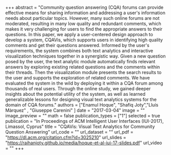 +++
abstract = "Community question answering (CQA) forums can provide effective means for sharing information and addressing a user's information needs about particular topics. However, many such online forums are not moderated, resulting in many low quality and redundant comments, which makes it very challenging for users to find the appropriate answers to their questions. In this paper, we apply a user-centered design approach to develop a system, CQAVis, which supports users in identifying high quality comments and get their questions answered. Informed by the user's requirements, the system combines both text analytics and interactive visualization techniques together in a synergistic way. Given a new question posed by the user, the text analytic module automatically finds relevant answers by exploring existing related questions and the comments within their threads. Then the visualization module presents the search results to the user and supports the exploration of related comments. We have evaluated the system in the wild by deploying it within a CQA forum among thousands of real users. Through the online study, we gained deeper insights about the potential utility of the system, as well as learned generalizable lessons for designing visual text analytics systems for the domain of CQA forums." 
authors = ["Enamul Hoque", "Shafiq Joty","Lluís Màrquez" , "Giuseppe Carenini" ]
date = "2017-03-04"
image = ""
image_preview = ""
math = false
publication_types = ["1"]
selected = true
publication = "In Proceedings of ACM Intelligent User Interfaces (IUI-2017), Limassol, Cyprus"
title = "CQAVis: Visual Text Analytics for Community Question Answering"
url_code = ""
url_dataset = ""
url_pdf = "https://dl.acm.org/citation.cfm?id=3025210"
url_slides = "https://raihanjoty.github.io/media/hoque-et-al-iui-17-slides.pdf"
url_video = ""
+++


